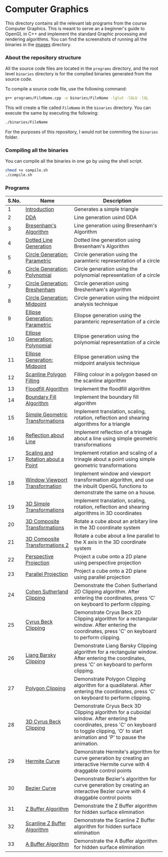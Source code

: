 # Computer Graphics

This directory contains all the relevant lab programs from the course Computer Graphics. This is meant to serve an a beginner's guide to OpenGL in C++ and implement the standard Graphic processing and rendering algorithms. You can find the screenshots of running all the binaries in the [images](./images/) directory.

### About the repository structure

All the source code files are located in the `programs` directory, and the root level `binaries` directory is for the complied binaries generated from the source code.

To compile a source code file, use the following command:

```bash
g++ programs/FileName.cpp -o binaries/FileName -lglut -lGLU -lGL
```

This will create a file called `FileName` in the `binaries` directory. You can execute the same by executing the following:

```bash
./binaries/FileName
```

For the purposes of this repository, I would not be commiting the `binaries` folder.

### Compiling all the binaries

You can compile all the binaries in one go by using the shell script.

```bash
chmod +x compile.sh
./compile.sh
```

### Programs

| S.No. | Name                                                                                    | Description                                                                                                                                                                                          |
| ----- | --------------------------------------------------------------------------------------- | ---------------------------------------------------------------------------------------------------------------------------------------------------------------------------------------------------- |
| 1     | [Introduction](./programs/01-Intro.cpp)                                                 | Generates a simple triangle                                                                                                                                                                          |
| 2     | [DDA](./programs/02-LineUsingDDA.cpp)                                                   | Line generation usind DDA                                                                                                                                                                            |
| 3     | [Bresenham's Algorithm](./programs/03-Bresenham.cpp)                                    | Line generation using Bresenham's Algorithm                                                                                                                                                          |
| 4     | [Dotted Line Generation](./programs/04-DashedLine.cpp)                                  | Dotted line generation using Bresenham's Algorithm                                                                                                                                                   |
| 5     | [Circle Generation: Parametric](./programs/05-CircleParametric.cpp)                     | Circle generation using the paramteric representation of a circle                                                                                                                                    |
| 6     | [Circle Generation: Polynomial](./programs/06-CirclePolynomial.cpp)                     | Circle generation using the polynomial representation of a circle                                                                                                                                    |
| 7     | [Circle Generation: Breshenham](./programs/07-CircleBreshenham.cpp)                     | Circle generation using Breshenham's algorithm                                                                                                                                                       |
| 8     | [Circle Generation: Midpoint](./programs/08-CircleMidpoint.cpp)                         | Circle generation using the midpoint analysis technique                                                                                                                                              |
| 9     | [Ellipse Generation: Parametric](./programs/09-EllipseParametric.cpp)                   | Ellopse generation using the paramteric representation of a circle                                                                                                                                   |
| 10    | [Ellipse Generation: Polynomial](./programs/10-EllipsePolynomial.cpp)                   | Ellipse generation using the polynomial representation of a circle                                                                                                                                   |
| 11    | [Ellipse Generation: Midpoint](./programs/11-EllipseMidpoint.cpp)                       | Ellipse generation using the midpoint analysis technique                                                                                                                                             |
| 12    | [Scanline Polygon Filling](./programs/12-ScanlinePolygon.cpp)                           | Filling colour in a polygon based on the scanline algorithm                                                                                                                                          |
| 13    | [Floodfill Algorithm](./programs/13-Floodfill.cpp)                                      | Implement the floodfill algorithm                                                                                                                                                                    |
| 14    | [Boundary Fill Algorithm](./programs/14-BoundaryFill.cpp)                               | Implement the boundary fill algorithm                                                                                                                                                                |
| 15    | [Simple Geometric Transformations](./programs/15-SimpleTransformations.cpp)             | Implement translation, scaling, rotation, reflection and shearing algorithms for a triangle                                                                                                          |
| 16    | [Reflection about Line](./programs/16-ReflectAboutLine.cpp)                             | Implement reflection of a trinagle about a line using simple geometric transformations                                                                                                               |
| 17    | [Scaling and Rotation about a Point](./programs/17-ScaleAndRotateAboutPoint%20copy.cpp) | Implement rotation and scaling of a trinagle about a point using simple geometric transformations                                                                                                    |
| 18    | [Window Viewport Transformation](./programs/18-WindowViewportTransformation.cpp)        | Implement window and viewport transformation algorithm, and use the inbuilt OpenGL functions to demonstrate the same on a house.                                                                     |
| 19    | [3D Simple Transformations](./programs/19-3DTransformations.cpp)                        | Implement translation, scaling, rotation, reflection and shearing algorithms in 3D coordinates                                                                                                       |
| 20    | [3D Composite Transformations](./programs/20-3DReflectAboutLine.cpp)                    | Rotate a cube about an arbitary line in the 3D coordinate system                                                                                                                                     |
| 21    | [3D Composite Transformations 2](./programs/21-ReflectAboutLineParallelToXAxis.cpp)     | Rotate a cube about a line parallel to the X axis in the 3D coordinate system                                                                                                                        |
| 22    | [Perspective Projection](./programs/22-PerspectiveProjection.cpp)                       | Project a cube onto a 2D plane using perspective projection                                                                                                                                          |
| 23    | [Parallel Projection](./programs/22-PerspectiveProjection.cpp)                          | Project a cube onto a 2D plane using parallel projection                                                                                                                                             |
| 24    | [Cohen Sutherland Clipping](./programs/24-CohenSutherland.cpp)                          | Demonstrate the Cohen Sutherland 2D Clipping algorithm. After entering the coordinates, press 'C' on keyboard to perform clipping.                                                                   |
| 25    | [Cyrus Beck Clipping](./programs/25-CyrusBeck.cpp)                                      | Demonstrate Cryus Beck 2D Clipping algorithm for a rectangular window. After entering the coordinates, press 'C' on keyboard to perform clipping.                                                    |
| 26    | [Liang Barsky Clipping](./programs/26-LiangBarsky.cpp)                                  | Demonstrate Liang Barsky Clipping algorithm for a rectangular window. After entering the coordinates, press 'C' on keyboard to perform clipping.                                                     |
| 27    | [Polygon Clipping](./programs/27-PolygonClipping.cpp)                                   | Demonstrate Polygon Clipping algorithm for a quadilateral. After entering the coordinates, press 'C' on keyboard to perform clipping.                                                                |
| 28    | [3D Cyrus Beck Clipping](./programs/28-3DCyrusBeck.cpp)                                 | Demonstrate Cryus Beck 3D Clipping algorithm for a cuboidal window. After entering the coordinates, press 'C' on keyboard to toggle clipping, 'O' to start animation and 'P' to pause the animation. |
| 29    | [Hermite Curve](./programs/29-HermiteCurve.cpp)                                         | Demonstrate Hermite's algorithm for curve generation by creating an interactive Hermite curve with 4 draggable control points                                                                        |
| 30    | [Bezier Curve](./programs/30-BezierCurve.cpp)                                           | Demonstrate Bezier's algorithm for curve generation by creating an interactive Bezier curve with 4 draggable control points                                                                          |
| 31    | [Z Buffer Algorithm](./programs/31-ZBufferAlgorithm.cpp)                                | Demonstrate the Z Buffer algorithm for hidden surface elimination                                                                                                                                    |
| 32    | [Scanline Z Buffer Algorithm](./programs/32-ScanlineZBuffer.cpp)                        | Demonstrate the Scanline Z Buffer algorithm for hidden surface elimination                                                                                                                           |
| 33    | [A Buffer Algorithm](./programs/33-ABufferAlgorithm.cpp)                                | Demonstrate the A Buffer algorithm for hidden surface elimination                                                                                                                                    |
